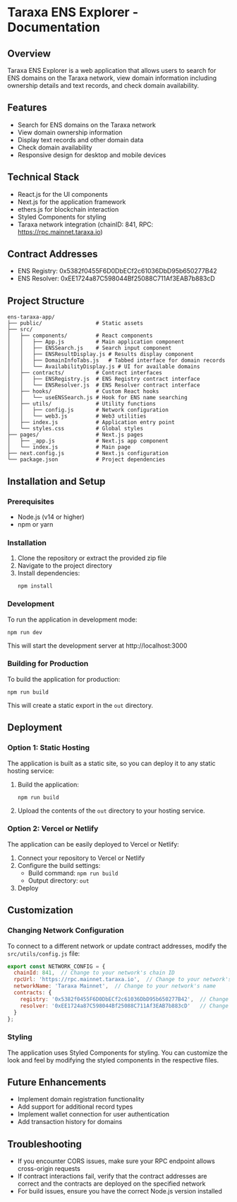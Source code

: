 # Taraxa ENS Explorer - Documentation

## Overview
Taraxa ENS Explorer is a web application that allows users to search for ENS domains on the Taraxa network, view domain information including ownership details and text records, and check domain availability.

## Features
- Search for ENS domains on the Taraxa network
- View domain ownership information
- Display text records and other domain data
- Check domain availability
- Responsive design for desktop and mobile devices

## Technical Stack
- React.js for the UI components
- Next.js for the application framework
- ethers.js for blockchain interaction
- Styled Components for styling
- Taraxa network integration (chainID: 841, RPC: https://rpc.mainnet.taraxa.io)

## Contract Addresses
- ENS Registry: 0x5382f0455F6D0DbECf2c61036DbD95b650277B42
- ENS Resolver: 0xEE1724a87C598044Bf25088C711Af3EAB7b883cD

## Project Structure
```
ens-taraxa-app/
├── public/                 # Static assets
├── src/
│   ├── components/         # React components
│   │   ├── App.js          # Main application component
│   │   ├── ENSSearch.js    # Search input component
│   │   ├── ENSResultDisplay.js # Results display component
│   │   ├── DomainInfoTabs.js   # Tabbed interface for domain records
│   │   └── AvailabilityDisplay.js # UI for available domains
│   ├── contracts/          # Contract interfaces
│   │   ├── ENSRegistry.js  # ENS Registry contract interface
│   │   └── ENSResolver.js  # ENS Resolver contract interface
│   ├── hooks/              # Custom React hooks
│   │   └── useENSSearch.js # Hook for ENS name searching
│   ├── utils/              # Utility functions
│   │   ├── config.js       # Network configuration
│   │   └── web3.js         # Web3 utilities
│   ├── index.js            # Application entry point
│   └── styles.css          # Global styles
├── pages/                  # Next.js pages
│   ├── _app.js             # Next.js app component
│   └── index.js            # Main page
├── next.config.js          # Next.js configuration
└── package.json            # Project dependencies
```

## Installation and Setup

### Prerequisites
- Node.js (v14 or higher)
- npm or yarn

### Installation
1. Clone the repository or extract the provided zip file
2. Navigate to the project directory
3. Install dependencies:
   ```
   npm install
   ```

### Development
To run the application in development mode:
```
npm run dev
```
This will start the development server at http://localhost:3000

### Building for Production
To build the application for production:
```
npm run build
```
This will create a static export in the `out` directory.

## Deployment

### Option 1: Static Hosting
The application is built as a static site, so you can deploy it to any static hosting service:

1. Build the application:
   ```
   npm run build
   ```
2. Upload the contents of the `out` directory to your hosting service.

### Option 2: Vercel or Netlify
The application can be easily deployed to Vercel or Netlify:

1. Connect your repository to Vercel or Netlify
2. Configure the build settings:
   - Build command: `npm run build`
   - Output directory: `out`
3. Deploy

## Customization

### Changing Network Configuration
To connect to a different network or update contract addresses, modify the `src/utils/config.js` file:

```javascript
export const NETWORK_CONFIG = {
  chainId: 841,  // Change to your network's chain ID
  rpcUrl: 'https://rpc.mainnet.taraxa.io',  // Change to your network's RPC URL
  networkName: 'Taraxa Mainnet',  // Change to your network's name
  contracts: {
    registry: '0x5382f0455F6D0DbECf2c61036DbD95b650277B42',  // Change to your registry contract address
    resolver: '0xEE1724a87C598044Bf25088C711Af3EAB7b883cD'   // Change to your resolver contract address
  }
};
```

### Styling
The application uses Styled Components for styling. You can customize the look and feel by modifying the styled components in the respective files.

## Future Enhancements
- Implement domain registration functionality
- Add support for additional record types
- Implement wallet connection for user authentication
- Add transaction history for domains

## Troubleshooting
- If you encounter CORS issues, make sure your RPC endpoint allows cross-origin requests
- If contract interactions fail, verify that the contract addresses are correct and the contracts are deployed on the specified network
- For build issues, ensure you have the correct Node.js version installed
